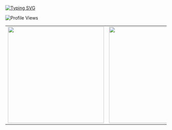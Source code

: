 [![Typing SVG](https://readme-typing-svg.demolab.com?font=Russo+One&pause=1000&width=435&lines=I+am+a+passionate+data+scientist;with+expertise+in+statistical+modeling%2C+machine+learning%2C+and+AI%2C;focusing+on+Python+and+computer+vision.;Sphinx+of+black+quartz%2C+judge+my+vow;I+continuously+explore+innovative+projects+and+tools+like+OpenCV%2C+Mediapipe%2C+and+DeepFace%2C+enhancing+my+skills.+;My+GitHub+showcases+my+journey+of+learning+and+growth+;+through+interactive+data+science+and+ML+projects.&color=ff69b4&backgroundColor=000000&gradient=true)](https://git.io/typing-svg)










![Profile Views](https://profile-counter.glitch.me/rubydamodar/count.svg)

<div align="center">
  <table>
    <tr>
      <td><img src="https://github-readme-stats.vercel.app/api?username=rubydamodar&theme=vue-dark&show_icons=true&hide_border=true&count_private=true" width="300px"/></td>
      <td><img src="https://github-readme-streak-stats.herokuapp.com/?user=rubydamodar&theme=vue-dark&hide_border=true" width="300px"/></td>
      <td><img src="https://github-readme-stats.vercel.app/api/top-langs/?username=rubydamodar&theme=vue-dark&show_icons=true&hide_border=true&layout=compact" width="300px"/></td>
    </tr>
  </table>
</div>

